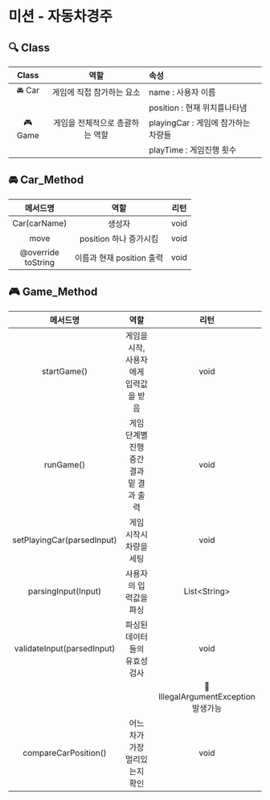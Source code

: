 # 미션 - 자동차경주

## 🔍 Class

|  Class  |        역할         | 속성                        |
|:-------:|:-----------------:|:--------------------------|
| 🚘 Car  |  게임에 직접 참가하는 요소   | name : 사용자 이름             |
|         |                   | position : 현재 위치를나타냄      |
| 🎮 Game | 게임을 전체적으로 총괄하는 역할 | playingCar : 게임에 참가하는 차량들 |
|         |                   | playTime : 게임진행 횟수        |

## 🚘 Car_Method

|          메서드명          |         역할         |  리턴  |
|:----------------------:|:------------------:|:----:|
|      Car(carName)      |        생성자         | void |
|          move          |  position 하나 증가시킴  | void |
| @override<br/>toString | 이름과 현재 position 출력 | void |

## 🎮 Game_Method

|            메서드명            |             역할              |                리턴                |
|:--------------------------:|:---------------------------:|:--------------------------------:|
|        startGame()         |    게임을 시작, 사용자에게 입력값을 받음    |               void               |
|         runGame()          | 게임 단계별 진행<br/>중간 결과 밑 결과 출력 |               void               |
| setPlayingCar(parsedInput) |        게임 시작시 차량을 세팅        |               void               |
|    parsingInput(Input)     |        사용자의 입력값을 파싱         |          List\<String\>          |
| validateInput(parsedInput) |       파싱된 데이터들의 유효성검사       |               void               |
|                            |                             | 🚨 IllegalArgumentException 발생가능 |
|    compareCarPosition()    |      어느 차가 가장 멀리있는지 확인      |               void               |


